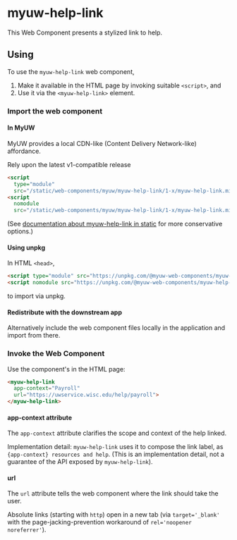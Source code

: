 # myuw-help-link

This Web Component presents a stylized link to help.

## Using

To use the `myuw-help-link` web component,

1. Make it available in the HTML page by invoking suitable `<script>`, and
2. Use it via the `<myuw-help-link>` element.

### Import the web component

#### In MyUW

MyUW provides a local CDN-like (Content Delivery Network-like) affordance.

Rely upon the latest v1-compatible release

```html
<script
  type="module"
  src="/static/web-components/myuw/myuw-help-link/1-x/myuw-help-link.min.mjs"></script>
<script
  nomodule
  src="/static/web-components/myuw/myuw-help-link/1-x/myuw-help-link.min.js"></script>
```

(See [documentation about myuw-help-link in static][] for more conservative options.)

#### Using unpkg

In HTML `<head>`,

```html
<script type="module" src="https://unpkg.com/@myuw-web-components/myuw-help-link@^1?module"></script>
<script nomodule src="https://unpkg.com/@myuw-web-components/myuw-help-link@^1"></script>
```

to import via unpkg.

#### Redistribute with the downstream app

Alternatively include the web component files locally in the application and
import from there.

### Invoke the Web Component

Use the component's in the HTML page:

```html
<myuw-help-link
  app-context="Payroll"
  url="https://uwservice.wisc.edu/help/payroll">
</myuw-help-link>
```

#### app-context attribute

The `app-context` attribute clarifies the scope and context of the help linked.

Implementation detail: `myuw-help-link` uses it to compose the link label, as
`{app-context} resources and help`. (This is an implementation detail, not a
guarantee of the API exposed by `myuw-help-link`).

#### url

The `url` attribute tells the web component where the link should take the user.

Absolute links (starting with `http`) open in a new tab (via `target='_blank'`
with the page-jacking-prevention workaround of `rel='noopener noreferrer'`).

[documentation about myuw-help-link in static]: https://git.doit.wisc.edu/myuw/myuw-shared-static/tree/master/src/main/webapp/web-components/myuw/myuw-help-link
